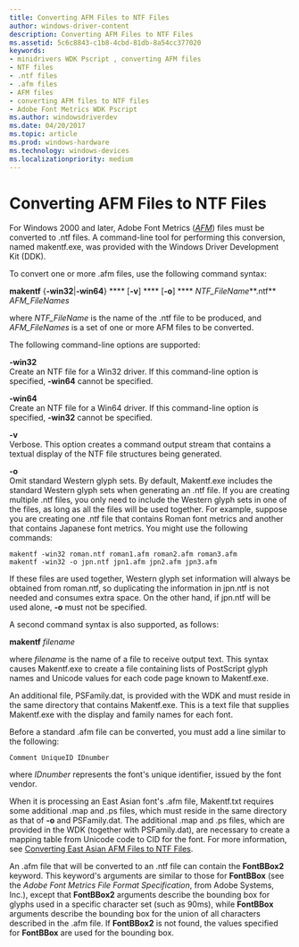 ```yaml
---
title: Converting AFM Files to NTF Files
author: windows-driver-content
description: Converting AFM Files to NTF Files
ms.assetid: 5c6c8843-c1b8-4cbd-81db-8a54cc377020
keywords:
- minidrivers WDK Pscript , converting AFM files
- NTF files
- .ntf files
- .afm files
- AFM files
- converting AFM files to NTF files
- Adobe Font Metrics WDK Pscript
ms.author: windowsdriverdev
ms.date: 04/20/2017
ms.topic: article
ms.prod: windows-hardware
ms.technology: windows-devices
ms.localizationpriority: medium
---
```


# Converting AFM Files to NTF Files





For Windows 2000 and later, Adobe Font Metrics ([*AFM*](https://msdn.microsoft.com/library/windows/hardware/ff556270#wdkgloss-adobe-font-metrics--afm-)) files must be converted to .ntf files. A command-line tool for performing this conversion, named makentf.exe, was provided with the Windows Driver Development Kit (DDK).

To convert one or more .afm files, use the following command syntax:

**makentf** {**-win32**|**-win64**} **** \[**-v**\] **** \[**-o**\] **** *NTF\_FileName***.ntf** *AFM\_FileNames*

where *NTF\_FileName* is the name of the .ntf file to be produced, and *AFM\_FileNames* is a set of one or more AFM files to be converted.

The following command-line options are supported:

<a href="" id="-win32"></a>**-win32**  
Create an NTF file for a Win32 driver. If this command-line option is specified, **-win64** cannot be specified.

<a href="" id="-win64"></a>**-win64**  
Create an NTF file for a Win64 driver. If this command-line option is specified, **-win32** cannot be specified.

<a href="" id="-v"></a>**-v**  
Verbose. This option creates a command output stream that contains a textual display of the NTF file structures being generated.

<a href="" id="-o"></a>**-o**  
Omit standard Western glyph sets. By default, Makentf.exe includes the standard Western glyph sets when generating an .ntf file. If you are creating multiple .ntf files, you only need to include the Western glyph sets in one of the files, as long as all the files will be used together. For example, suppose you are creating one .ntf file that contains Roman font metrics and another that contains Japanese font metrics. You might use the following commands:

```
makentf -win32 roman.ntf roman1.afm roman2.afm roman3.afm
makentf -win32 -o jpn.ntf jpn1.afm jpn2.afm jpn3.afm
```

If these files are used together, Western glyph set information will always be obtained from roman.ntf, so duplicating the information in jpn.ntf is not needed and consumes extra space. On the other hand, if jpn.ntf will be used alone, **-o** must not be specified.

A second command syntax is also supported, as follows:

**makentf** *filename*

where *filename* is the name of a file to receive output text. This syntax causes Makentf.exe to create a file containing lists of PostScript glyph names and Unicode values for each code page known to Makentf.exe.

An additional file, PSFamily.dat, is provided with the WDK and must reside in the same directory that contains Makentf.exe. This is a text file that supplies Makentf.exe with the display and family names for each font.

Before a standard .afm file can be converted, you must add a line similar to the following:

```
Comment UniqueID IDnumber
```

where *IDnumber* represents the font's unique identifier, issued by the font vendor.

When it is processing an East Asian font's .afm file, Makentf.txt requires some additional .map and .ps files, which must reside in the same directory as that of **-o** and PSFamily.dat. The additional .map and .ps files, which are provided in the WDK (together with PSFamily.dat), are necessary to create a mapping table from Unicode code to CID for the font. For more information, see [Converting East Asian AFM Files to NTF Files](converting-east-asian-afm-files-to-ntf-files.md).

An .afm file that will be converted to an .ntf file can contain the **FontBBox2** keyword. This keyword's arguments are similar to those for **FontBBox** (see the *Adobe Font Metrics File Format Specification*, from Adobe Systems, Inc.), except that **FontBBox2** arguments describe the bounding box for glyphs used in a specific character set (such as 90ms), while **FontBBox** arguments describe the bounding box for the union of all characters described in the .afm file. If **FontBBox2** is not found, the values specified for **FontBBox** are used for the bounding box.

 

 




